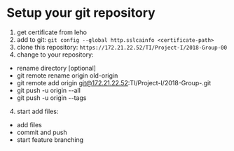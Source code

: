 # Setup your git repository

1. get certificate from leho
2. add to git: `git config --global http.sslcainfo <certificate-path>`
3. clone this repository: `https://172.21.22.52/TI/Project-I/2018-Group-00`
4. change to your repository:
  * rename directory [optional]
  * git remote rename origin old-origin
  * git remote add origin git@172.21.22.52:TI/Project-I/2018-Group-<xx>.git
  * git push -u origin --all
  * git push -u origin --tags
4. start add files:
  * add files
  * commit and push
  * start feature branching

